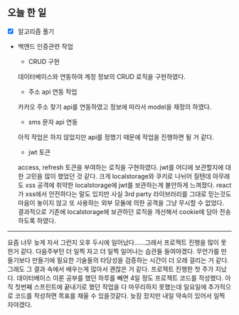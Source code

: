 ## 오늘 한 일
* [X] 알고리즘 풀기

- 백엔드 인증관련 작업
  - CRUD 구현
  
  데이터베이스와 연동하여 계정 정보의 CRUD 로직을 구현하였다. 

  - 주소 api 연동 작업
  
  카카오 주소 찾기 api를 연동하였고 정보에 따라서 model을 재정의 하였다.
  
  - sms 문자 api 연동
  
  아직 작업은 하지 않았지만 api를 정했기 때문에 작업을 진행하면 될 거 같다.
  
  - jwt 토큰
  
  access, refresh 토큰을 부여하는 로직을 구현하였다.
  jwt를 어디에 보관할지에 대한 고민을 많이 했었던 것 같다.
  크게 localstorage와 쿠키로 나뉘어 질텐데 아무래도 xss 공격에 취약한 localstorage에 jwt를 보관하는게 불안하게 느껴졌다.
  react가 xss에서 안전하다는 말도 있지만 사실 3rd party 라이브러리를 그대로 믿는것도 마음이 놓이지 않고 또 사용하는 외부 모듈에 의한 공격을 그냥 무시할 수 없었다.
  결과적으로 기존에 localstorage에 보관하던 로직을 개선해서 cookie에 담아 전송하도록 하였다.
  
---------------

요즘 너무 늦게 자서 그런지 오후 두시에 일어났다......그래서 프로젝트 진행을 많이 못한거 같다.
다음주부턴 더 일찍 자고 더 일찍 일어나는 습관들 들여야겠다.
무언가를 만들기보다 만들기에 필요한 기술들의 타당성을 검증하는 시간이 더 오래 걸리는 거 같다. 
그래도 그 결과 속에서 배우는게 많아서 괜찮은 거 같다. 
프로젝트 진행한 첫 주가 지났다. 
데이터베이스 이론 공부를 했던 하루를 빼면 4일 정도 프로젝트 코드를 작성했다. 
아직 첫번째 스프린트에 끝내기로 했던 작업을 다 마무리하지 못했는데 일요일에 추가적으로 코드를 작성하면 목표를 채울 수 있을것같다.
늦잠 잤지만 내일 약속이 있어서 일찍 자야겠다.
 
  
